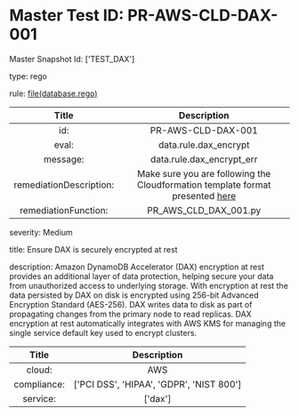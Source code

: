



# Master Test ID: PR-AWS-CLD-DAX-001


Master Snapshot Id: ['TEST_DAX']

type: rego

rule: [file(database.rego)]  
  
  
  
  

|Title|Description|
| :---: | :---: |
|id: |PR-AWS-CLD-DAX-001|
|eval: |data.rule.dax_encrypt|
|message: |data.rule.dax_encrypt_err|
|remediationDescription: |Make sure you are following the Cloudformation template format presented <a href='https://docs.aws.amazon.com/AWSCloudFormation/latest/UserGuide/aws-properties-dax-cluster-ssespecification.html' target='_blank'>here</a>|
|remediationFunction: |PR_AWS_CLD_DAX_001.py|


severity: Medium

title: Ensure DAX is securely encrypted at rest

description: Amazon DynamoDB Accelerator (DAX) encryption at rest provides an additional layer of data protection, helping secure your data from unauthorized access to underlying storage. With encryption at rest the data persisted by DAX on disk is encrypted using 256-bit Advanced Encryption Standard (AES-256). DAX writes data to disk as part of propagating changes from the primary node to read replicas. DAX encryption at rest automatically integrates with AWS KMS for managing the single service default key used to encrypt clusters.  
  
  

|Title|Description|
| :---: | :---: |
|cloud: |AWS|
|compliance: |['PCI DSS', 'HIPAA', 'GDPR', 'NIST 800']|
|service: |['dax']|



[file(database.rego)]: https://github.com/prancer-io/prancer-compliance-test/tree/master/aws/cloud/database.rego
